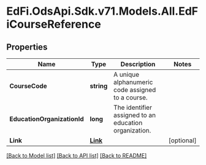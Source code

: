 # EdFi.OdsApi.Sdk.v71.Models.All.EdFiCourseReference

## Properties

Name | Type | Description | Notes
------------ | ------------- | ------------- | -------------
**CourseCode** | **string** | A unique alphanumeric code assigned to a course. | 
**EducationOrganizationId** | **long** | The identifier assigned to an education organization. | 
**Link** | [**Link**](Link.md) |  | [optional] 

[[Back to Model list]](../../README.md#documentation-for-models) [[Back to API list]](../../README.md#documentation-for-api-endpoints) [[Back to README]](../../README.md)

